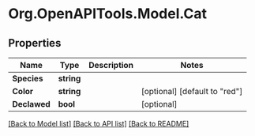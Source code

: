 
# Org.OpenAPITools.Model.Cat

## Properties

Name | Type | Description | Notes
------------ | ------------- | ------------- | -------------
**Species** | **string** |  | 
**Color** | **string** |  | [optional] [default to "red"]
**Declawed** | **bool** |  | [optional] 

[[Back to Model list]](../README.md#documentation-for-models)
[[Back to API list]](../README.md#documentation-for-api-endpoints)
[[Back to README]](../README.md)

